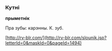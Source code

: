 ### Кутні
**прыметнік**

Пра зубы: карэнны. К. зуб.

<a rel="author">[http://rv-blr.com/](http://rv-blr.com/slounik.jsp?letterId=0&maskId=0&pageId=1494)</a>
